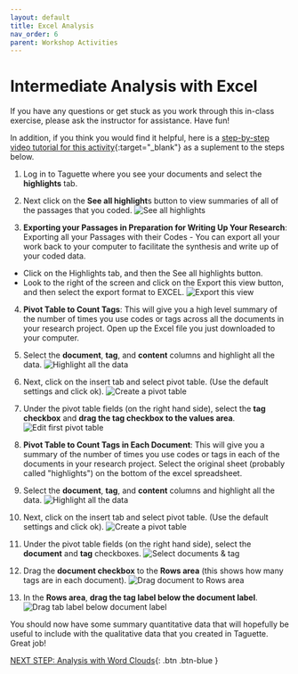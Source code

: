 ```yaml
---
layout: default
title: Excel Analysis
nav_order: 6
parent: Workshop Activities
---
```

# Intermediate Analysis with Excel

If you have any questions or get stuck as you work through this in-class exercise, please ask the instructor for assistance.  Have fun!

In addition, if you think you would find it helpful, here is a [step-by-step video tutorial for this activity](https://www.youtube.com/watch?v=GvqVeZPoEvs){:target="_blank"} as a suplement to the steps below.

1. Log in to Taguette where you see your documents and select the **highlights** tab.
2. Next click on the **See all highlight**s button to view summaries of all of the passages that you coded.
![See all highlights](/images/taguette-excel-1.png)

3. **Exporting your Passages in Preparation for Writing Up Your Research**: Exporting all your Passages with their Codes - You can export all your work back to your computer to facilitate the synthesis and write up of your coded data.
  - Click on the Highlights tab, and then the See all highlights button.
  - Look to the right of the screen and click on the Export this view button, and then select the export format to EXCEL.
![Export this view](/images/taguette-excel-2.png)

4. **Pivot Table to Count Tags**: This will give you a high level summary of the number of times you use codes or tags across all the documents in your research project. Open up the Excel file you just downloaded to your computer.

5. Select the **document**, **tag**, and **content** columns and highlight all the data.
![Highlight all the data](/images/taguette-excel-3.png)

6. Next, click on the insert tab and select pivot table. (Use the default settings and click ok).
![Create a pivot table](/images/taguette-excel-5.png)

7. Under the pivot table fields (on the right hand side), select the **tag checkbox** and **drag the tag checkbox to the values area**.
![Edit first pivot table](/images/taguette-excel-6.png)

8. **Pivot Table to Count Tags in Each Document**: This will give you a summary of the number of times you use codes or tags in each of the documents in your research project. Select the original sheet (probably called "highlights") on the bottom of the excel spreadsheet.

9. Select the **document**, **tag**, and **content** columns and highlight all the data.
![Highlight all the data](/images/taguette-excel-3.png)

10. Next, click on the insert tab and select pivot table. (Use the default settings and click ok).
![Create a pivot table](/images/taguette-excel-5.png)

11. Under the pivot table fields (on the right hand side),  select the **document** and **tag** checkboxes.
![Select documents & tag](/images/taguette-excel-7.png)

12. Drag the **document checkbox** to the **Rows area** (this shows how many tags are in each document).
![Drag document to Rows area](/images/taguette-excel-8.png)

13. In the **Rows area**, **drag the tag label below the document label**.
![Drag tab label below document label](/images/taguette-excel-9.png)

You should now have some summary quantitative data that will hopefully be useful to include with the qualitative data that you created in Taguette. Great job!

[NEXT STEP: Analysis with Word Clouds](cloud-analysis.html){: .btn .btn-blue }

